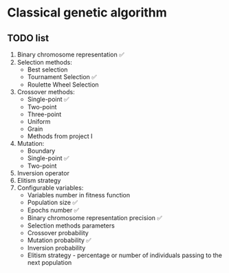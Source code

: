 # Classical genetic algorithm

## TODO list
1. Binary chromosome representation :white_check_mark:
2. Selection methods:
   * Best selection 
   * Tournament Selection :white_check_mark:
   * Roulette Wheel Selection
3. Crossover methods:
   * Single-point :white_check_mark:
   * Two-point
   * Three-point
   * Uniform
   * Grain
   * Methods from project I
4. Mutation:
   * Boundary
   * Single-point :white_check_mark:
   * Two-point
5. Inversion operator
6. Elitism strategy
7. Configurable variables:
   * Variables number in fitness function
   * Population size :white_check_mark:
   * Epochs number :white_check_mark:
   * Binary chromosome representation precision :white_check_mark:
   * Selection methods parameters
   * Crossover probability
   * Mutation probability :white_check_mark:
   * Inversion probability
   * Elitism strategy - percentage or number of individuals passing to the next population
